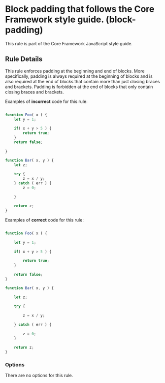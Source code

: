 # Block padding that follows the Core Framework style guide. (block-padding)

This rule is part of the Core Framework JavaScript style guide.


## Rule Details

This rule enforces padding at the beginning and end of blocks.
More specifically, padding is always required at the beginning of blocks and is also required at the end of blocks
that contain more than just closing braces and brackets. Padding is forbidden at the end of blocks that only
contain closing braces and brackets. 

Examples of **incorrect** code for this rule:

```js

function Foo( x ) {
    let y = 1;
    
    if( x + y > 5 ) {
        return true;
    }
    return false;
    
}

function Bar( x, y ) {
    let z;
    
    try {
        z = x / y;
    } catch ( err ) {
        z = 0;
        
    }
    
    return z;
}

```

Examples of **correct** code for this rule:

```js

function Foo( x ) {
    
    let y = 1;
    
    if( x + y > 5 ) {
        
        return true;
    }
    
    return false;
}

function Bar( x, y ) {
    
    let z;
    
    try {
        
        z = x / y;
        
    } catch ( err ) {
        
        z = 0;
    }
    
    return z;
}

```


### Options

There are no options for this rule.

